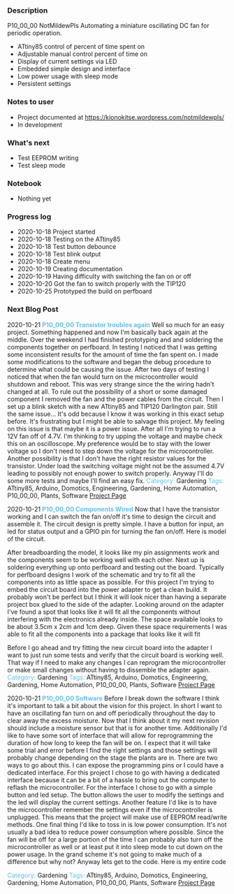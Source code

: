 ### Description  
P10_00_00 NotMildewPls
Automating a miniature oscillating DC fan for periodic operation.
 * ATtiny85 control of percent of time spent on
 * Adjustable manual control percent of time on
 * Display of current settings via LED
 * Embedded simple design and interface
 * Low power usage with sleep mode
 * Persistent settings
### Notes to user
 * Project documented at https://kionokitse.wordpress.com/notmildewpls/
 * In development
### What's next
 * Test EEPROM writing 
 * Test sleep mode
### Notebook
 * Nothing yet
### Progress log 
 * 2020-10-18 Project started
 * 2020-10-18 Testing on the ATtiny85
 * 2020-10-18 Test button debounce
 * 2020-10-18 Test blink output
 * 2020-10-18 Create menu
 * 2020-10-19 Creating documentation
 * 2020-10-19 Having difficulty with switching the fan on or off
 * 2020-10-20 Got the fan to switch properly with the TIP120
 * 2020-10-25 Prototyped the build on perfboard
### Next Blog Post
2020-10-21 <font color="63C0EC"><b>P10_00_00 Transistor troubles again</b></font>
Well so much for an easy project. Something happened and now I'm basically back again at the middle. Over the weekend I had finished prototyping and and soldering the components together on perfboard. In testing I noticed that I was getting some inconsistent results for the amount of time the fan spent on. I made some modifications to the software and began the debug procedure to determine what could be causing the issue. After two days of testing I noticed that when the fan would turn on the microcontroller would shutdown and reboot. This was very strange since the the wiring hadn't changed at all. To rule out the possibility of a short or some damaged component I removed the fan and the power cables from the circuit. Then I set up a blink sketch with a new ATtiny85 and TIP120 Darlington pair. Still the same issue... It's odd because I know it was working in this exact setup before.
It's frustrating but I might be able to salvage this project. My feeling on this issue is that maybe it is a power issue. After all I'm trying to run a 12V fan off of 4.7V. I'm thinking to try upping the voltage and maybe check this on an oscilloscope. My preference would be to stay with the lower voltage so I don't need to step down the voltage for the microcontroller. Another possibility is that I don't have the right resistor values for the transistor. Under load the switching voltage might not be the assumed 4.7V leading to possibly not enough power to switch properly. Anyway I'll do some more tests and maybe I'll find an easy fix.
<font color="63C0EC">Category:</font> Gardening
<font color="63C0EC">Tags:</font> ATtiny85, Arduino, Domotics, Engineering, Gardening, Home Automation, P10_00_00, Plants, Software
<a href="https://kionokitse.wordpress.com/notmildewpls/">Project Page</a> 


2020-10-21 <font color="63C0EC"><b>P10_00_00 Components Wired</b></font>
Now that I have the transistor working and I can switch the fan on/off it's time to design the circuit and assemble it. The circuit design is pretty simple. I have a button for input, an led for status output and a GPIO pin for turning the fan on/off. Here is model of the circuit.

After breadboarding the model, it looks like my pin assignments work and the components  seem to be working well with each other. Next up is soldering everything up onto perfboard and testing out the board. Typically for perfboard designs I work of the schematic and try to fit all the components into as little space as possible. For this project I'm trying to embed the circuit board into the power adapter to get a clean build. It probably won't be perfect but I think it will look nicer than having a separate project box glued to the side of the adapter. Looking around on the adapter I've found a spot that looks like it will fit all the components without interfering with the electronics already inside. The space available looks to be about 3.5cm x 2cm and 1cm deep. Given these space requirements I was able to fit all the components into a package that looks like it will fit

Before I go ahead and try fitting the new circuit board into the adapter I want to just run some tests and verify that the circuit board is working well. That way if I need to make any changes I can reprogram the microcontroller or make small changes without having to dissemble the adapter again.
<font color="63C0EC">Category:</font> Gardening
<font color="63C0EC">Tags:</font> ATtiny85, Arduino, Domotics, Engineering, Gardening, Home Automation, P10_00_00, Plants, Software
<a href="https://kionokitse.wordpress.com/notmildewpls/">Project Page</a> 

2020-10-21 <font color="63C0EC"><b>P10_00_00 Software</b></font>
Before I break down the software I think it's important to talk a bit about the vision for this project. In short I want to have an oscillating fan turn on and off periodically throughout the day to clear away the excess moisture. Now that I think about it my next revision should include a moisture sensor but that is for another time. Additionally I'd like to have some sort of interface that will allow for reprogramming the duration of how long to keep the fan will be on. I expect that it will take some trial and error before I find the right settings and those settings will probably change depending on the stage the plants are in. There are two ways to go about this. I can expose the programming pins or I could have a dedicated interface. For this project I chose to go with having a dedicated interface because it can be a bit of a hassle to bring out the computer to reflash the microcontroller. For the interface I chose to go with a simple button and led setup. The button allows the user to modify the settings and the led will display the current settings. Another feature I'd like is to have the microcontroller remember the settings even if the microcontroller is unplugged. This means that the project will make use of EEPROM read/write methods. One final thing I'd like to toss in is low power consumption. It's not usually a bad idea to reduce power consumption where possible. Since the fan will be off for a large portion of the time I can probably also turn off the microcontroller as well or at least put it into sleep mode to cut down on the power usage. In the grand scheme it's not going to make much of a difference but why not? Anyway lets get to the code. Here is my entire code

<font color="63C0EC">Category:</font> Gardening
<font color="63C0EC">Tags:</font> ATtiny85, Arduino, Domotics, Engineering, Gardening, Home Automation, P10_00_00, Plants, Software
<a href="https://kionokitse.wordpress.com/notmildewpls/">Project Page</a> 